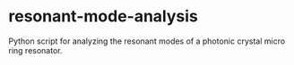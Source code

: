 # resonant-mode-analysis
Python script for analyzing the resonant modes of a photonic crystal micro ring resonator.
